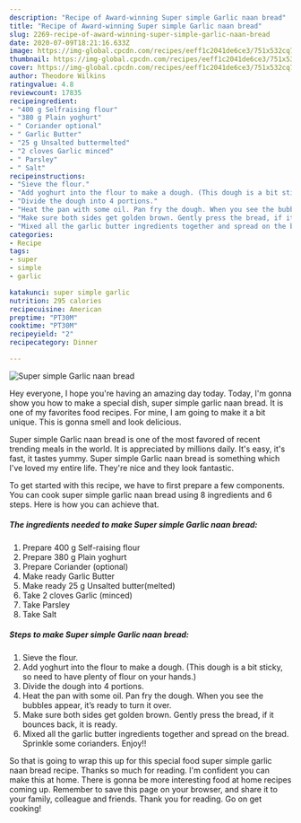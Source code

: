 ```yaml
---
description: "Recipe of Award-winning Super simple Garlic naan bread"
title: "Recipe of Award-winning Super simple Garlic naan bread"
slug: 2269-recipe-of-award-winning-super-simple-garlic-naan-bread
date: 2020-07-09T18:21:16.633Z
image: https://img-global.cpcdn.com/recipes/eeff1c2041de6ce3/751x532cq70/super-simple-garlic-naan-bread-recipe-main-photo.jpg
thumbnail: https://img-global.cpcdn.com/recipes/eeff1c2041de6ce3/751x532cq70/super-simple-garlic-naan-bread-recipe-main-photo.jpg
cover: https://img-global.cpcdn.com/recipes/eeff1c2041de6ce3/751x532cq70/super-simple-garlic-naan-bread-recipe-main-photo.jpg
author: Theodore Wilkins
ratingvalue: 4.8
reviewcount: 17835
recipeingredient:
- "400 g Selfraising flour"
- "380 g Plain yoghurt"
- " Coriander optional"
- " Garlic Butter"
- "25 g Unsalted buttermelted"
- "2 cloves Garlic minced"
- " Parsley"
- " Salt"
recipeinstructions:
- "Sieve the flour."
- "Add yoghurt into the flour to make a dough. (This dough is a bit sticky, so need to have plenty of flour on your hands.)"
- "Divide the dough into 4 portions."
- "Heat the pan with some oil. Pan fry the dough. When you see the bubbles appear, it’s ready to turn it over."
- "Make sure both sides get golden brown. Gently press the bread, if it bounces back, it is ready."
- "Mixed all the garlic butter ingredients together and spread on the bread. Sprinkle some corianders. Enjoy!!"
categories:
- Recipe
tags:
- super
- simple
- garlic

katakunci: super simple garlic 
nutrition: 295 calories
recipecuisine: American
preptime: "PT30M"
cooktime: "PT30M"
recipeyield: "2"
recipecategory: Dinner

---
```



![Super simple Garlic naan bread](https://img-global.cpcdn.com/recipes/eeff1c2041de6ce3/751x532cq70/super-simple-garlic-naan-bread-recipe-main-photo.jpg)

Hey everyone, I hope you're having an amazing day today. Today, I'm gonna show you how to make a special dish, super simple garlic naan bread. It is one of my favorites food recipes. For mine, I am going to make it a bit unique. This is gonna smell and look delicious.



Super simple Garlic naan bread is one of the most favored of recent trending meals in the world. It is appreciated by millions daily. It's easy, it's fast, it tastes yummy. Super simple Garlic naan bread is something which I've loved my entire life. They're nice and they look fantastic.


To get started with this recipe, we have to first prepare a few components. You can cook super simple garlic naan bread using 8 ingredients and 6 steps. Here is how you can achieve that.

<!--inarticleads1-->

##### The ingredients needed to make Super simple Garlic naan bread:

1. Prepare 400 g Self-raising flour
1. Prepare 380 g Plain yoghurt
1. Prepare  Coriander (optional)
1. Make ready  Garlic Butter
1. Make ready 25 g Unsalted butter(melted)
1. Take 2 cloves Garlic (minced)
1. Take  Parsley
1. Take  Salt




<!--inarticleads2-->

##### Steps to make Super simple Garlic naan bread:

1. Sieve the flour.
1. Add yoghurt into the flour to make a dough. (This dough is a bit sticky, so need to have plenty of flour on your hands.)
1. Divide the dough into 4 portions.
1. Heat the pan with some oil. Pan fry the dough. When you see the bubbles appear, it’s ready to turn it over.
1. Make sure both sides get golden brown. Gently press the bread, if it bounces back, it is ready.
1. Mixed all the garlic butter ingredients together and spread on the bread. Sprinkle some corianders. Enjoy!!




So that is going to wrap this up for this special food super simple garlic naan bread recipe. Thanks so much for reading. I'm confident you can make this at home. There is gonna be more interesting food at home recipes coming up. Remember to save this page on your browser, and share it to your family, colleague and friends. Thank you for reading. Go on get cooking!
